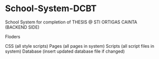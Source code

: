# School-System-DCBT

School System for completion of THESIS @ STI ORTIGAS CAINTA (BACKEND SIDE)

Floders

CSS (all style scripts)
Pages (all pages in system)
Scripts (all script files in system)
Database (insert updated database file if changed)
